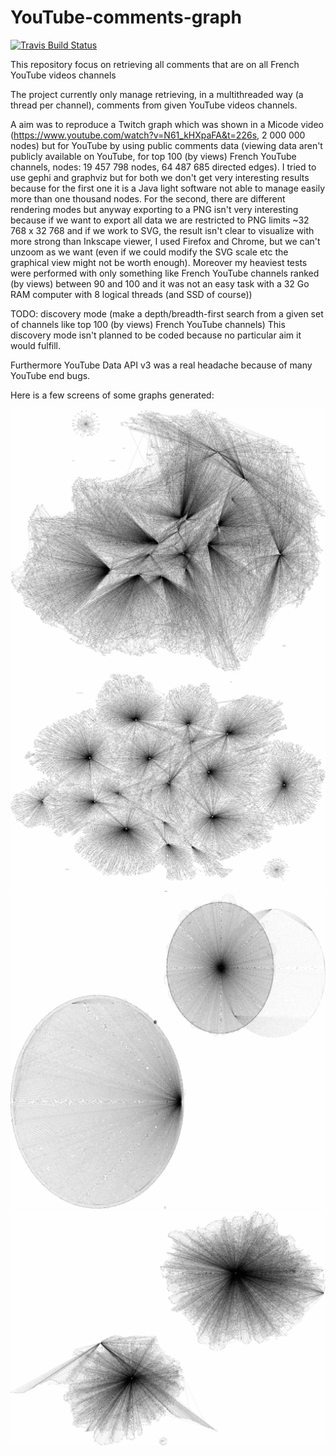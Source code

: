 # YouTube-comments-graph
[![Travis Build Status](https://travis-ci.com/Benjamin-Loison/YouTube-comments-graph.svg?branch=main)](https://app.travis-ci.com/Benjamin-Loison/YouTube-comments-graph)

This repository focus on retrieving all comments that are on all French YouTube videos channels

The project currently only manage retrieving, in a multithreaded way (a thread per channel), comments from given YouTube videos channels.

A aim was to reproduce a Twitch graph which was shown in a Micode video (https://www.youtube.com/watch?v=N61_kHXpaFA&t=226s, 2 000 000 nodes) but for YouTube by using public comments data (viewing data aren't publicly available on YouTube, for top 100 (by views) French YouTube channels, nodes: 19 457 798 nodes, 64 487 685 directed edges). I tried to use gephi and graphviz but for both we don't get very interesting results because for the first one it is a Java light software not able to manage easily more than one thousand nodes. For the second, there are different rendering modes but anyway exporting to a PNG isn't very interesting because if we want to export all data we are restricted to PNG limits ~32 768 x 32 768 and if we work to SVG, the result isn't clear to visualize with more strong than Inkscape viewer, I used Firefox and Chrome, but we can't unzoom as we want (even if we could modify the SVG scale etc the graphical view might not be worth enough). Moreover my heaviest tests were performed with only something like French YouTube channels ranked (by views) between 90 and 100 and it was not an easy task with a 32 Go RAM computer with 8 logical threads (and SSD of course))

TODO: discovery mode (make a depth/breadth-first search from a given set of channels like top 100 (by views) French YouTube channels)
This discovery mode isn't planned to be coded because no particular aim it would fulfill.

Furthermore YouTube Data API v3 was a real headache because of many YouTube end bugs.

Here is a few screens of some graphs generated:

![alt text](https://raw.githubusercontent.com/Benjamin-Loison/YouTube-comments-graph/main/CPP/graphviz/low.jpg)
![alt text](https://raw.githubusercontent.com/Benjamin-Loison/YouTube-comments-graph/main/CPP/graphviz/lowSF.jpg)
![alt text](https://raw.githubusercontent.com/Benjamin-Loison/YouTube-comments-graph/main/CPP/graphviz/lowC.jpg)
![alt text](https://raw.githubusercontent.com/Benjamin-Loison/YouTube-comments-graph/main/CPP/graphviz/lowT.jpg)



<!--Furthermore YouTube Data API v3 was a real headache because of many bugs like:
- using Search: list we can't recover more than ~600 results (channels/videos)
- too many YouTube end bugs that aren't particularly interesting to notice to users

Many features are also not available like:
- listing all -->
